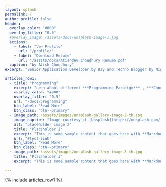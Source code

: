 ```yaml
---
layout: splash
permalink: /
author_profile: false
header:
  overlay_color: "#000"
  overlay_filter: "0.5"
  #overlay_image: /assets/docs/unsplash-image-1.jpg
  actions:
    - label: "Vew Profile"
      url: "/profile/"
    - label: "Download Resume"
      url: "/assets/docs/Atishdev Choudhury Resume.pdf"
  caption: "by Atish Choudhury"
excerpt: "Senior Application Developer by Day and Techno Blogger by Night"

articles_row1:
  - title: "Programming"
    excerpt: "Lean about different ***Programming Paradigm*** , ***Concepts*** and ***Best Practices***"
    overlay_color: "#000"
    overlay_filter: "0.5"
    url: "/docs/programming"
    btn_label: "Read More"
    btn_class: "btn--primary"
  - image_path: /assets/images/unsplash-gallery-image-2-th.jpg
    image_caption: "Image courtesy of [Unsplash](https://unsplash.com/)"
    alt: "placeholder image 2"
    title: "Placeholder 2"
    excerpt: "This is some sample content that goes here with **Markdown** formatting."
    url: "#test-link"
    btn_label: "Read More"
    btn_class: "btn--primary"
  - image_path: /assets/images/unsplash-gallery-image-3-th.jpg
    title: "Placeholder 3"
    excerpt: "This is some sample content that goes here with **Markdown** formatting."

---
```


{% include articles_row1 %}
